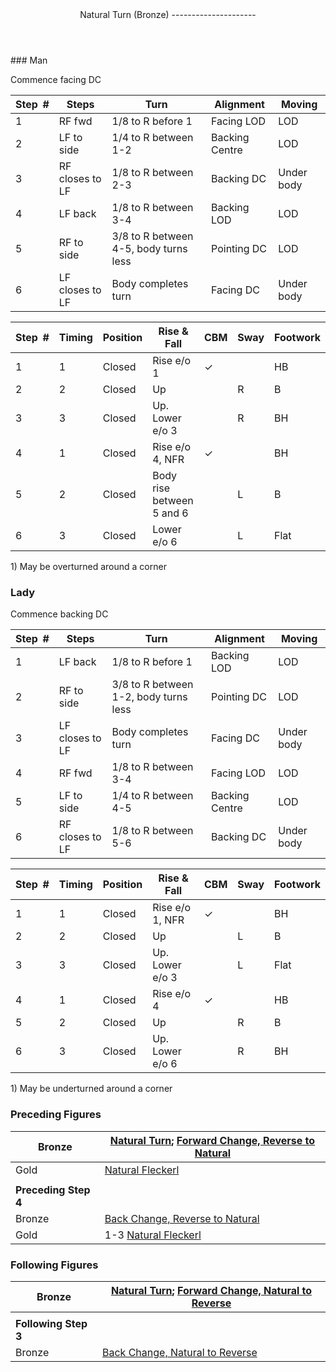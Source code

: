 <header>Natural Turn (Bronze)
---------------------

 </header>### Man

Commence facing DC

 | **Step<span style="color:white">\_</span>\#** | **Steps** | **Turn** | **Alignment** | **Moving** |
|---|---|---|---|---|
| 1 | RF fwd | 1/8 to R before 1 | Facing LOD | LOD |
| 2 | LF to side | 1/4 to R between 1-2 | Backing Centre | LOD |
| 3 | RF closes to LF | 1/8 to R between 2-3 | Backing DC | Under body |
| 4 | LF back | 1/8 to R between 3-4 | Backing LOD | LOD |
| 5 | RF to side | 3/8 to R between 4-5, body turns less | Pointing DC | LOD |
| 6 | LF closes to LF | Body completes turn | Facing DC | Under body |

 | **Step<span style="color:white">\_</span>\#** | **Timing** | **Position** | **Rise &amp; Fall** | **CBM** | **Sway** | **Footwork** |
|---|---|---|---|---|---|---|
| 1 | 1 | Closed | Rise e/o 1 | ✓ |  | HB |
| 2 | 2 | Closed | Up |  | R | B |
| 3 | 3 | Closed | Up. Lower e/o 3 |  | R | BH |
| 4 | 1 | Closed | Rise e/o 4, NFR | ✓ |  | BH |
| 5 | 2 | Closed | Body rise between 5 and 6 |  | L | B |
| 6 | 3 | Closed | Lower e/o 6 |  | L | Flat |

1\) May be overturned around a corner

### Lady

Commence backing DC

 | **Step<span style="color:white">\_</span>\#** | **Steps** | **Turn** | **Alignment** | **Moving** |
|---|---|---|---|---|
| 1 | LF back | 1/8 to R before 1 | Backing LOD | LOD |
| 2 | RF to side | 3/8 to R between 1-2, body turns less | Pointing DC | LOD |
| 3 | LF closes to LF | Body completes turn | Facing DC | Under body |
| 4 | RF fwd | 1/8 to R between 3-4 | Facing LOD | LOD |
| 5 | LF to side | 1/4 to R between 4-5 | Backing Centre | LOD |
| 6 | RF closes to LF | 1/8 to R between 5-6 | Backing DC | Under body |

 | **Step<span style="color:white">\_</span>\#** | **Timing** | **Position** | **Rise &amp; Fall** | **CBM** | **Sway** | **Footwork** |
|---|---|---|---|---|---|---|
| 1 | 1 | Closed | Rise e/o 1, NFR | ✓ |  | BH |
| 2 | 2 | Closed | Up |  | L | B |
| 3 | 3 | Closed | Up. Lower e/o 3 |  | L | Flat |
| 4 | 1 | Closed | Rise e/o 4 | ✓ |  | HB |
| 5 | 2 | Closed | Up |  | R | B |
| 6 | 3 | Closed | Up. Lower e/o 6 |  | R | BH |

1\) May be underturned around a corner

### Preceding Figures

 | Bronze | [Natural Turn](natural_turn.md); [Forward Change, Reverse to Natural](forward_change_reverse_to_natural.md) |
|---|---|
| Gold | [Natural Fleckerl](reverse_fleckerl.md) |
|  |  |
| **Preceding Step 4** |  |
| Bronze | [Back Change, Reverse to Natural](back_change_reverse_to_natural.md) |
| Gold | 1-3 [Natural Fleckerl](natural_fleckerl.md) |

### Following Figures

 | Bronze | [Natural Turn](natural_turn.md); [Forward Change, Natural to Reverse](forward_change_natural_to_reverse.md) |
|---|---|
|  |  |
| **Following Step 3** |  |
| Bronze | [Back Change, Natural to Reverse](back_change_natural_to_reverse.md) |
